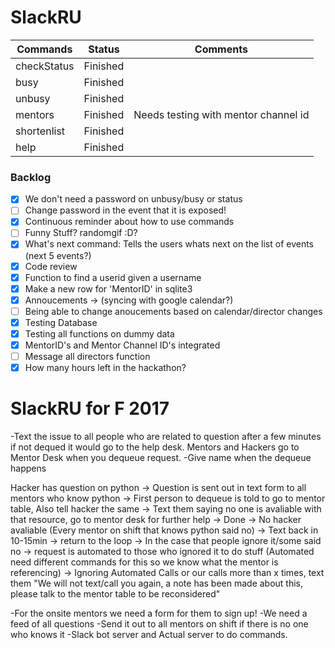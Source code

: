 # SlackRU


|Commands|Status|Comments|
|--------|:----:|:------:|
|checkStatus|Finished||
|busy|Finished||
|unbusy|Finished||
|mentors|Finished|Needs testing with mentor channel id|
|shortenlist|Finished||
|help|Finished||

### Backlog
- [X] We don't need a password on unbusy/busy or status
- [ ] Change password in the event that it is exposed!
- [X] Continuous reminder about how to use commands
- [ ] Funny Stuff? randomgif :D?
- [X] What's next command: Tells the users whats next on the list of events (next 5 events?)
- [X] Code review
- [X] Function to find a userid given a username
- [X] Make a new row for 'MentorID' in sqlite3
- [X] Annoucements -> (syncing with google calendar?)
- [ ] Being able to change anoucements based on calendar/director changes
- [X] Testing Database
- [X] Testing all functions on dummy data
- [X] MentorID's and Mentor Channel ID's integrated
- [ ] Message all directors function
- [X] How many hours left in the hackathon?

# SlackRU for F 2017
-Text the issue to all people who are related to question after a few minutes if not dequed it would go to the help desk. Mentors and Hackers go to Mentor Desk when you dequeue request.
-Give name when the dequeue happens

Hacker has question on python -> Question is sent out in text form to all mentors who know python -> First person to dequeue is told to go to mentor table, Also tell hacker the same
                                                   -> Text them saying no one is avaliable with that resource, go to mentor desk for further help -> Done
                                                   -> No hacker avaliable (Every mentor on shift that knows python said no) -> Text back in 10-15min -> return to the loop
                                                   -> In the case that people ignore it/some said no -> request is automated to those who ignored it to do stuff (Automated need different commands for this so we know what the mentor is referencing) -> Ignoring Automated Calls                                                                                    or our calls more than x times, text them "We will not text/call you again, a note has been made about this, please talk to the mentor table to be reconsidered"

-For the onsite mentors we need a form for them to sign up!
-We need a feed of all questions
-Send it out to all mentors on shift if there is no one who knows it
-Slack bot server and Actual server to do commands.
